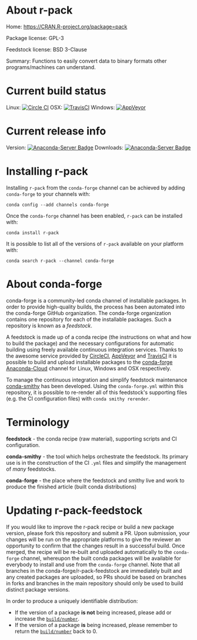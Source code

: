 About r-pack
============

Home: https://CRAN.R-project.org/package=pack

Package license: GPL-3

Feedstock license: BSD 3-Clause

Summary: Functions to easily convert data to binary formats other programs/machines can understand.



Current build status
====================

Linux: [![Circle CI](https://circleci.com/gh/conda-forge/r-pack-feedstock.svg?style=shield)](https://circleci.com/gh/conda-forge/r-pack-feedstock)
OSX: [![TravisCI](https://travis-ci.org/conda-forge/r-pack-feedstock.svg?branch=master)](https://travis-ci.org/conda-forge/r-pack-feedstock)
Windows: [![AppVeyor](https://ci.appveyor.com/api/projects/status/github/conda-forge/r-pack-feedstock?svg=True)](https://ci.appveyor.com/project/conda-forge/r-pack-feedstock/branch/master)

Current release info
====================
Version: [![Anaconda-Server Badge](https://anaconda.org/conda-forge/r-pack/badges/version.svg)](https://anaconda.org/conda-forge/r-pack)
Downloads: [![Anaconda-Server Badge](https://anaconda.org/conda-forge/r-pack/badges/downloads.svg)](https://anaconda.org/conda-forge/r-pack)

Installing r-pack
=================

Installing `r-pack` from the `conda-forge` channel can be achieved by adding `conda-forge` to your channels with:

```
conda config --add channels conda-forge
```

Once the `conda-forge` channel has been enabled, `r-pack` can be installed with:

```
conda install r-pack
```

It is possible to list all of the versions of `r-pack` available on your platform with:

```
conda search r-pack --channel conda-forge
```


About conda-forge
=================

conda-forge is a community-led conda channel of installable packages.
In order to provide high-quality builds, the process has been automated into the
conda-forge GitHub organization. The conda-forge organization contains one repository
for each of the installable packages. Such a repository is known as a *feedstock*.

A feedstock is made up of a conda recipe (the instructions on what and how to build
the package) and the necessary configurations for automatic building using freely
available continuous integration services. Thanks to the awesome service provided by
[CircleCI](https://circleci.com/), [AppVeyor](http://www.appveyor.com/)
and [TravisCI](https://travis-ci.org/) it is possible to build and upload installable
packages to the [conda-forge](https://anaconda.org/conda-forge)
[Anaconda-Cloud](http://docs.anaconda.org/) channel for Linux, Windows and OSX respectively.

To manage the continuous integration and simplify feedstock maintenance
[conda-smithy](http://github.com/conda-forge/conda-smithy) has been developed.
Using the ``conda-forge.yml`` within this repository, it is possible to re-render all of
this feedstock's supporting files (e.g. the CI configuration files) with ``conda smithy rerender``.


Terminology
===========

**feedstock** - the conda recipe (raw material), supporting scripts and CI configuration.

**conda-smithy** - the tool which helps orchestrate the feedstock.
                   Its primary use is in the construction of the CI ``.yml`` files
                   and simplify the management of *many* feedstocks.

**conda-forge** - the place where the feedstock and smithy live and work to
                  produce the finished article (built conda distributions)


Updating r-pack-feedstock
=========================

If you would like to improve the r-pack recipe or build a new
package version, please fork this repository and submit a PR. Upon submission,
your changes will be run on the appropriate platforms to give the reviewer an
opportunity to confirm that the changes result in a successful build. Once
merged, the recipe will be re-built and uploaded automatically to the
`conda-forge` channel, whereupon the built conda packages will be available for
everybody to install and use from the `conda-forge` channel.
Note that all branches in the conda-forge/r-pack-feedstock are
immediately built and any created packages are uploaded, so PRs should be based
on branches in forks and branches in the main repository should only be used to
build distinct package versions.

In order to produce a uniquely identifiable distribution:
 * If the version of a package **is not** being increased, please add or increase
   the [``build/number``](http://conda.pydata.org/docs/building/meta-yaml.html#build-number-and-string).
 * If the version of a package **is** being increased, please remember to return
   the [``build/number``](http://conda.pydata.org/docs/building/meta-yaml.html#build-number-and-string)
   back to 0.
